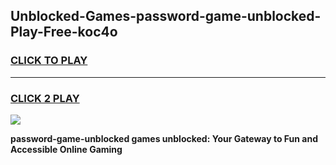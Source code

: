 
## Unblocked-Games-password-game-unblocked-Play-Free-koc4o
<h3>
<a href="https://premium76.site?title=password-game-unblocked&ref=15A">CLICK TO PLAY</a></h3>
<hr>

<h3>
<a href="https://premium76.site?title=password-game-unblocked&ref=15A">CLICK 2 PLAY</a>
  
</h3>

<a href="https://premium76.site?title=password-game-unblocked&ref=15A"><img src="https://clearcache.store/games.png"></a>


**password-game-unblocked games unblocked: Your Gateway to Fun and Accessible Online Gaming**
